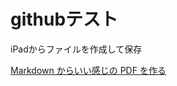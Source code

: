 # githubテスト

iPadからファイルを作成して保存

[Markdown からいい感じの PDF を作る](https://qiita.com/frozenbonito/items/10a38c5fd4ba97a9bef0)
